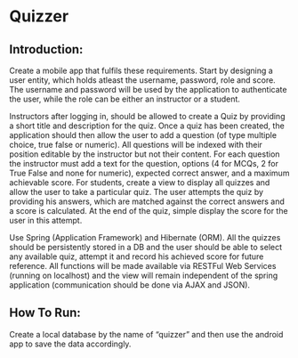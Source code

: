 # Quizzer

## Introduction:
Create a mobile app that fulfils these requirements. Start by designing a user entity, which holds atleast the username, password, role and score. The username and password will be used by the application to authenticate the user, while the role can be either an instructor or a student.

Instructors after logging in, should be allowed to create a Quiz by providing a short title and description for the quiz. Once a quiz has been created, the application should then allow the user to add a question (of type multiple choice, true false or numeric). All questions will be indexed with their position editable by the instructor but not their content. For each question the instructor must add a text for the question, options (4 for MCQs, 2 for True False and none for numeric), expected correct answer, and a maximum achievable score.
For students, create a view to display all quizzes and allow the user to take a particular quiz. The user attempts the quiz by providing his answers, which are matched against the correct answers and a score is calculated. At the end of the quiz, simple display the score for the user in this attempt.

Use Spring (Application Framework) and Hibernate (ORM). All the quizzes should be persistently stored in a DB and the user should be able to select any available quiz, attempt it and record his achieved score for future reference.
All functions will be made available via RESTFul Web Services (running on localhost) and the view will remain independent of the spring application (communication should be done via AJAX and JSON).

## How To Run: 
Create a local database by the name of “quizzer” and then use the android app to save the data accordingly.
